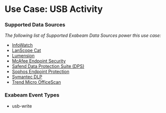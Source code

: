 Use Case: USB Activity
======================

### Supported Data Sources

_The following list of Supported Exabeam Data Sources power this use case:_

* [InfoWatch](datasource_infowatch.md)
* [LanScope Cat](datasource_lanscope_cat.md)
* [Lumension](datasource_lumension.md)
* [McAfee Endpoint Security](datasource_mcafee_endpoint_security.md)
* [Safend Data Protection Suite (DPS)](datasource_safend_data_protection_suite_(dps).md)
* [Sophos Endpoint Protection](datasource_sophos_endpoint_protection.md)
* [Symantec DLP](datasource_symantec_dlp.md)
* [Trend Micro OfficeScan](datasource_trend_micro_officescan.md)


### Exabeam Event Types

- usb-write
